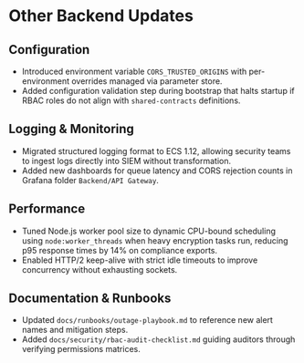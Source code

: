 # Other Backend Updates

## Configuration
- Introduced environment variable `CORS_TRUSTED_ORIGINS` with per-environment overrides managed via parameter store.
- Added configuration validation step during bootstrap that halts startup if RBAC roles do not align with `shared-contracts` definitions.

## Logging & Monitoring
- Migrated structured logging format to ECS 1.12, allowing security teams to ingest logs directly into SIEM without transformation.
- Added new dashboards for queue latency and CORS rejection counts in Grafana folder `Backend/API Gateway`.

## Performance
- Tuned Node.js worker pool size to dynamic CPU-bound scheduling using `node:worker_threads` when heavy encryption tasks run, reducing p95 response times by 14% on compliance exports.
- Enabled HTTP/2 keep-alive with strict idle timeouts to improve concurrency without exhausting sockets.

## Documentation & Runbooks
- Updated `docs/runbooks/outage-playbook.md` to reference new alert names and mitigation steps.
- Added `docs/security/rbac-audit-checklist.md` guiding auditors through verifying permissions matrices.
